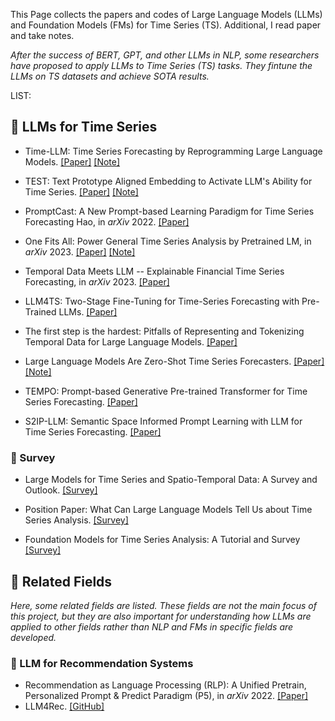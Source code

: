 This Page collects the papers and codes of Large Language Models (LLMs) and Foundation Models (FMs) for Time Series (TS). Additional, I read paper and take notes.

*After the success of BERT, GPT, and other LLMs in NLP, some researchers have proposed to apply LLMs to Time Series (TS) tasks. They fintune the LLMs on TS datasets and achieve SOTA results.*

LIST: 

## 🦙 LLMs for Time Series

* Time-LLM: Time Series Forecasting by Reprogramming Large Language Models. [\[Paper\]](https://arxiv.org/abs/2310.01728) [\[Note\]](./LLM-TS/time-llm.md)

* TEST: Text Prototype Aligned Embedding to Activate LLM's Ability for Time Series. [\[Paper\]](https://arxiv.org/abs/2308.08241) [\[Note\]](./LLM-TS/test.md)

* PromptCast: A New Prompt-based Learning Paradigm for Time Series Forecasting Hao, in *arXiv* 2022. [\[Paper\]](https://arxiv.org/abs/2210.08964)

* One Fits All: Power General Time Series Analysis by Pretrained LM, in *arXiv* 2023. [\[Paper\]](https://arxiv.org/abs/2302.11939) [\[Note\]](./LLM-TS/onefitsall.md)


* Temporal Data Meets LLM -- Explainable Financial Time Series Forecasting, in *arXiv* 2023. [\[Paper\]](https://arxiv.org/abs/2306.11025) 


* LLM4TS: Two-Stage Fine-Tuning for Time-Series Forecasting with Pre-Trained LLMs. [\[Paper\]](https://arxiv.org/abs/2308.08469)

* The first step is the hardest: Pitfalls of Representing and Tokenizing Temporal Data for Large Language Models. [\[Paper\]](https://arxiv.org/abs/2309.06236)

* Large Language Models Are Zero-Shot Time Series Forecasters. [\[Paper\]](https://arxiv.org/abs/2310.07820) [\[Note\]](./LLM-TS/llm4zeroshot.md)

* TEMPO: Prompt-based Generative Pre-trained Transformer for Time Series Forecasting. [\[Paper\]](https://arxiv.org/abs/2310.04948)

* S2IP-LLM: Semantic Space Informed Prompt Learning with LLM for Time Series Forecasting. [\[Paper\]](https://arxiv.org/pdf/2403.05798.pdf)

### 📍 Survey

* Large Models for Time Series and Spatio-Temporal Data: A Survey and Outlook. [\[Survey\]](https://arxiv.org/abs/2310.10196)

* Position Paper: What Can Large Language Models Tell Us about Time Series Analysis. [\[Survey\]](https://arxiv.org/abs/2402.02713)

* Foundation Models for Time Series Analysis: A Tutorial and Survey [\[Survey\]](https://arxiv.org/abs/2403.14735)


## 🔗 Related Fields
*Here, some related fields are listed. These fields are not the main focus of this project, but they are also important for understanding how LLMs are applied to other fields rather than NLP and FMs in specific fields are developed.*

### 📍 LLM for Recommendation Systems
* Recommendation as Language Processing (RLP): A Unified Pretrain, Personalized Prompt & Predict Paradigm (P5), in *arXiv* 2022. [\[Paper\]](https://arxiv.org/abs/2203.13366)
* LLM4Rec. [\[GitHub\]](https://github.com/WLiK/LLM4Rec)